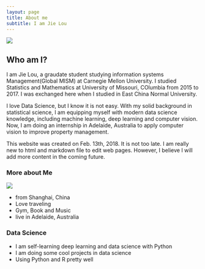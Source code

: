 ```yaml
---
layout: page
title: About me
subtitle: I am Jie Lou
---
```



![](https://raw.githubusercontent.com/zigzagjie/jieloudata/master/img/me.jpg)

## Who am I?

I am Jie Lou, a graudate student studying information systems Management(Global MISM) at Carnegie Mellon University. I studied Statistics and Mathematics at University of Missouri, COlumbia from 2015 to 2017. I was exchanged here when I studied in East China Normal University. 

I love Data Science, but I know it is not easy. With my solid background in statistical science, I am equipping myself with modern data science knowledge, including machine learning, deep learning and computer vision. Now, I am doing an internship in Adelaide, Australia to apply computer vision to improve property management.

This website was created on Feb. 13th, 2018. It is not too late. I am really new to html and markdown file to edit web pages. However, I believe I will add more content in the coming future.

### More about Me

![](https://raw.githubusercontent.com/zigzagjie/jieloudata/master/img/me2.JPG)

- from Shanghai, China
- Love traveling
- Gym, Book and Music
- live in Adelaide, Australia



### Data Science

- I am self-learning deep learning and data science with Python
- I am doing some cool projects in data science
- Using Python and R pretty well
